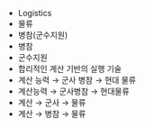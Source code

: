 - Logistics
- 물류
- 병참(군수지원)
- 병참
- 군수지원
- 합리적인 계산 기반의 실행 기술
- 계산 능력 → 군사 병참 → 현대 물류
- 계산능력 → 군사병참 → 현대물류
- 계산 → 군사 → 물류
- 계산 → 병참 → 물류